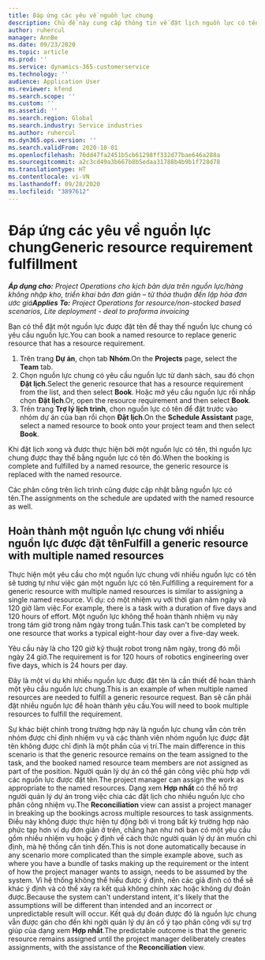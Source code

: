 ```yaml
---
title: Đáp ứng các yêu về nguồn lực chung
description: Chủ đề này cung cấp thông tin về đặt lịch nguồn lực có tên cho một yêu cầu nguồn lực chung.
author: ruhercul
manager: AnnBe
ms.date: 09/23/2020
ms.topic: article
ms.prod: ''
ms.service: dynamics-365-customerservice
ms.technology: ''
audience: Application User
ms.reviewer: kfend
ms.search.scope: ''
ms.custom: ''
ms.assetid: ''
ms.search.region: Global
ms.search.industry: Service industries
ms.author: ruhercul
ms.dyn365.ops.version: ''
ms.search.validFrom: 2020-10-01
ms.openlocfilehash: 76dd47fa2451b5cb61298ff332d77bae646a288a
ms.sourcegitcommit: a2c3cd49a3b667b8b5edaa31788b4b9b1f728d78
ms.translationtype: HT
ms.contentlocale: vi-VN
ms.lasthandoff: 09/28/2020
ms.locfileid: "3897612"
---
```

# <a name="generic-resource-requirement-fulfillment"></a><span data-ttu-id="f2f22-103">Đáp ứng các yêu về nguồn lực chung</span><span class="sxs-lookup"><span data-stu-id="f2f22-103">Generic resource requirement fulfillment</span></span>

<span data-ttu-id="f2f22-104">_**Áp dụng cho:** Project Operations cho kịch bản dựa trên nguồn lực/hàng không nhập kho, triển khai bản đơn giản – từ thỏa thuận đến lập hóa đơn ước giá_</span><span class="sxs-lookup"><span data-stu-id="f2f22-104">_**Applies To:** Project Operations for resource/non-stocked based scenarios, Lite deployment - deal to proforma invoicing_</span></span>

<span data-ttu-id="f2f22-105">Bạn có thể đặt một nguồn lực được đặt tên để thay thế nguồn lực chung có yêu cầu nguồn lực.</span><span class="sxs-lookup"><span data-stu-id="f2f22-105">You can book a named resource to replace generic resource that has a resource requirement.</span></span>

1. <span data-ttu-id="f2f22-106">Trên trang **Dự án**, chọn tab **Nhóm**.</span><span class="sxs-lookup"><span data-stu-id="f2f22-106">On the **Projects** page, select the **Team** tab.</span></span>
2. <span data-ttu-id="f2f22-107">Chọn nguồn lực chung có yêu cầu nguồn lực từ danh sách, sau đó chọn **Đặt lịch**.</span><span class="sxs-lookup"><span data-stu-id="f2f22-107">Select the generic resource that has a resource requirement from the list, and then select **Book**.</span></span> <span data-ttu-id="f2f22-108">Hoặc mở yêu cầu nguồn lực rồi nhấp chọn **Đặt lịch**.</span><span class="sxs-lookup"><span data-stu-id="f2f22-108">Or, open the resource requirement and then select **Book**.</span></span>
3. <span data-ttu-id="f2f22-109">Trên trang **Trợ lý lịch trình**, chọn nguồn lực có tên để đặt trước vào nhóm dự án của bạn rồi chọn **Đặt lịch**.</span><span class="sxs-lookup"><span data-stu-id="f2f22-109">On the **Schedule Assistant** page, select a named resource to book onto your project team and then select **Book**.</span></span>

<span data-ttu-id="f2f22-110">Khi đặt lịch xong và được thực hiện bởi một nguồn lực có tên, thì nguồn lực chung được thay thế bằng nguồn lực có tên đó.</span><span class="sxs-lookup"><span data-stu-id="f2f22-110">When the booking is complete and fulfilled by a named resource, the generic resource is replaced with the named resource.</span></span>

<span data-ttu-id="f2f22-111">Các phân công trên lịch trình cũng được cập nhật bằng nguồn lực có tên.</span><span class="sxs-lookup"><span data-stu-id="f2f22-111">The assignments on the schedule are updated with the named resource as well.</span></span>

## <a name="fulfill-a-generic-resource-with-multiple-named-resources"></a><span data-ttu-id="f2f22-112">Hoàn thành một nguồn lực chung với nhiều nguồn lực được đặt tên</span><span class="sxs-lookup"><span data-stu-id="f2f22-112">Fulfill a generic resource with multiple named resources</span></span>
<span data-ttu-id="f2f22-113">Thực hiện một yêu cầu cho một nguồn lực chung với nhiều nguồn lực có tên sẽ tương tự như việc gán một nguồn lực có tên.</span><span class="sxs-lookup"><span data-stu-id="f2f22-113">Fulfilling a requirement for a generic resource with multiple named resources is similar to assigning a single named resource.</span></span> <span data-ttu-id="f2f22-114">Ví dụ: có một nhiệm vụ với thời gian năm ngày và 120 giờ làm việc.</span><span class="sxs-lookup"><span data-stu-id="f2f22-114">For example, there is a task with a duration of five days and 120 hours of effort.</span></span> <span data-ttu-id="f2f22-115">Một nguồn lực không thể hoàn thành nhiệm vụ này trong tám giờ trong năm ngày trong tuần.</span><span class="sxs-lookup"><span data-stu-id="f2f22-115">This task can't be completed by one resource that works a typical eight-hour day over a five-day week.</span></span> 

<span data-ttu-id="f2f22-116">Yêu cầu này là cho 120 giờ kỹ thuật robot trong năm ngày, trong đó mỗi ngày 24 giờ.</span><span class="sxs-lookup"><span data-stu-id="f2f22-116">The requirement is for 120 hours of robotics engineering over five days, which is 24 hours per day.</span></span>

<span data-ttu-id="f2f22-117">Đây là một ví dụ khi nhiều nguồn lực được đặt tên là cần thiết để hoàn thành một yêu cầu nguồn lực chung.</span><span class="sxs-lookup"><span data-stu-id="f2f22-117">This is an example of when multiple named resources are needed to fulfill a generic resource request.</span></span> <span data-ttu-id="f2f22-118">Bạn sẽ cần phải đặt nhiều nguồn lực để hoàn thành yêu cầu.</span><span class="sxs-lookup"><span data-stu-id="f2f22-118">You will need to book multiple resources to fulfill the requirement.</span></span>

<span data-ttu-id="f2f22-119">Sự khác biệt chính trong trường hợp này là nguồn lực chung vẫn còn trên nhóm được chỉ định nhiệm vụ và các thành viên nhóm nguồn lực được đặt tên không được chỉ định là một phần của vị trí.</span><span class="sxs-lookup"><span data-stu-id="f2f22-119">The main difference in this scenario is that the generic resource remains on the team assigned to the task, and the booked named resource team members are not assigned as part of the position.</span></span> <span data-ttu-id="f2f22-120">Người quản lý dự án có thể gán công việc phù hợp với các nguồn lực được đặt tên.</span><span class="sxs-lookup"><span data-stu-id="f2f22-120">The project manager can assign the work as appropriate to the named resources.</span></span> <span data-ttu-id="f2f22-121">Dạng xem **Hợp nhất** có thể hỗ trợ người quản lý dự án trong việc chia các đặt lịch cho nhiều nguồn lực cho phân công nhiệm vụ.</span><span class="sxs-lookup"><span data-stu-id="f2f22-121">The **Reconciliation** view can assist a project manager in breaking up the bookings across multiple resources to task assignments.</span></span> <span data-ttu-id="f2f22-122">Điều này không được thực hiện tự động bởi vì trong bất kỳ trường hợp nào phức tạp hơn ví dụ đơn giản ở trên, chẳng hạn như nơi bạn có một yêu cầu gồm nhiều nhiệm vụ hoặc ý định về cách thức người quản lý dự án muốn chỉ định, mà hệ thống cần tính đến.</span><span class="sxs-lookup"><span data-stu-id="f2f22-122">This is not done automatically because in any scenario more complicated than the simple example above, such as where you have a bundle of tasks making up the requirement or the intent of how the project manager wants to assign, needs to be assumed by the system.</span></span> <span data-ttu-id="f2f22-123">Vì hệ thống không thể hiểu được ý định, nên các giả định có thể sẽ khác ý định và có thể xảy ra kết quả không chính xác hoặc không dự đoán được.</span><span class="sxs-lookup"><span data-stu-id="f2f22-123">Because the system can't understand intent, it's likely that the assumptions will be different than intended and an incorrect or unpredictable result will occur.</span></span> <span data-ttu-id="f2f22-124">Kết quả dự đoán được đó là nguồn lực chung vẫn được gán cho đến khi ngời quản lý dự án cố ý tạo phân công với sự trợ giúp của dạng xem **Hợp nhất**.</span><span class="sxs-lookup"><span data-stu-id="f2f22-124">The predictable outcome is that the generic resource remains assigned until the project manager deliberately creates assignments, with the assistance of the **Reconciliation** view.</span></span>


